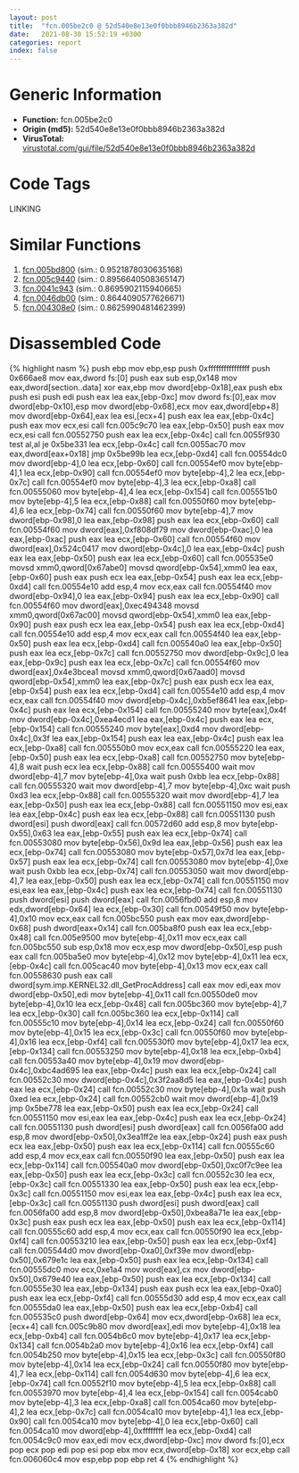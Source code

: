 ```yaml
---
layout: post
title:  "fcn.005be2c0 @ 52d540e8e13e0f0bbb8946b2363a382d"
date:   2021-08-30 15:52:19 +0300
categories: report
index: false
---
```


# Generic Information
- **Function:** fcn.005be2c0
- **Origin (md5):** 52d540e8e13e0f0bbb8946b2363a382d
- **VirusTotal:** [virustotal.com/gui/file/52d540e8e13e0f0bbb8946b2363a382d][virustotal_ref]

# Code Tags
<span class="tag" id="LINKING">LINKING</span>


# Similar Functions

1. [fcn.005bd800][similar_1_ref] (sim.: 0.9521878030635168)
2. [fcn.005c9440][similar_2_ref] (sim.: 0.8956640508365147)
3. [fcn.0041c943][similar_3_ref] (sim.: 0.8695902115940665)
4. [fcn.0046db00][similar_4_ref] (sim.: 0.8644090577626671)
5. [fcn.004308e0][similar_5_ref] (sim.: 0.8625990481462399)


# Disassembled Code

{% highlight nasm %}
push ebp
mov ebp,esp
push 0xffffffffffffffff
push 0x666ae8
mov eax,dword fs:[0]
push eax
sub esp,0x148
mov eax,dword[section..data]
xor eax,ebp
mov dword[ebp-0x18],eax
push ebx
push esi
push edi
push eax
lea eax,[ebp-0xc]
mov dword fs:[0],eax
mov dword[ebp-0x10],esp
mov dword[ebp-0x68],ecx
mov eax,dword[ebp+8]
mov dword[ebp-0x64],eax
lea esi,[ecx+4]
push eax
lea eax,[ebp-0x4c]
push eax
mov ecx,esi
call fcn.005c9c70
lea eax,[ebp-0x50]
push eax
mov ecx,esi
call fcn.00552750
push eax
lea ecx,[ebp-0x4c]
call fcn.0055f930
test al,al
je 0x5be331
lea ecx,[ebp-0x4c]
call fcn.0055ac70
mov eax,dword[eax+0x18]
jmp 0x5be99b
lea ecx,[ebp-0xd4]
call fcn.00554dc0
mov dword[ebp-4],0
lea ecx,[ebp-0x60]
call fcn.00554ef0
mov byte[ebp-4],1
lea ecx,[ebp-0x90]
call fcn.00554ef0
mov byte[ebp-4],2
lea ecx,[ebp-0x7c]
call fcn.00554ef0
mov byte[ebp-4],3
lea ecx,[ebp-0xa8]
call fcn.00555060
mov byte[ebp-4],4
lea ecx,[ebp-0x154]
call fcn.005551b0
mov byte[ebp-4],5
lea ecx,[ebp-0x88]
call fcn.00550f60
mov byte[ebp-4],6
lea ecx,[ebp-0x74]
call fcn.00550f60
mov byte[ebp-4],7
mov dword[ebp-0x98],0
lea eax,[ebp-0x98]
push eax
lea ecx,[ebp-0x60]
call fcn.00554f60
mov dword[eax],0xf808df79
mov dword[ebp-0xac],0
lea eax,[ebp-0xac]
push eax
lea ecx,[ebp-0x60]
call fcn.00554f60
mov dword[eax],0x524c0417
mov dword[ebp-0x4c],0
lea eax,[ebp-0x4c]
push eax
lea eax,[ebp-0x50]
push eax
lea ecx,[ebp-0x60]
call fcn.005535e0
movsd xmm0,qword[0x67abe0]
movsd qword[ebp-0x54],xmm0
lea eax,[ebp-0x60]
push eax
push ecx
lea eax,[ebp-0x54]
push eax
lea ecx,[ebp-0xd4]
call fcn.00554e10
add esp,4
mov ecx,eax
call fcn.00554f40
mov dword[ebp-0x94],0
lea eax,[ebp-0x94]
push eax
lea ecx,[ebp-0x90]
call fcn.00554f60
mov dword[eax],0xec494348
movsd xmm0,qword[0x67ac00]
movsd qword[ebp-0x54],xmm0
lea eax,[ebp-0x90]
push eax
push ecx
lea eax,[ebp-0x54]
push eax
lea ecx,[ebp-0xd4]
call fcn.00554e10
add esp,4
mov ecx,eax
call fcn.00554f40
lea eax,[ebp-0x50]
push eax
lea ecx,[ebp-0xd4]
call fcn.005540a0
lea eax,[ebp-0x50]
push eax
lea ecx,[ebp-0x7c]
call fcn.00552750
mov dword[ebp-0x9c],0
lea eax,[ebp-0x9c]
push eax
lea ecx,[ebp-0x7c]
call fcn.00554f60
mov dword[eax],0x4e3bcea1
movsd xmm0,qword[0x67aad0]
movsd qword[ebp-0x54],xmm0
lea eax,[ebp-0x7c]
push eax
push ecx
lea eax,[ebp-0x54]
push eax
lea ecx,[ebp-0xd4]
call fcn.00554e10
add esp,4
mov ecx,eax
call fcn.00554f40
mov dword[ebp-0x4c],0xb5ef8641
lea eax,[ebp-0x4c]
push eax
lea ecx,[ebp-0x154]
call fcn.00555240
mov byte[eax],0x4f
mov dword[ebp-0x4c],0xea4ecd1
lea eax,[ebp-0x4c]
push eax
lea ecx,[ebp-0x154]
call fcn.00555240
mov byte[eax],0xd4
mov dword[ebp-0x4c],0x3f
lea eax,[ebp-0x154]
push eax
lea eax,[ebp-0x4c]
push eax
lea ecx,[ebp-0xa8]
call fcn.005550b0
mov ecx,eax
call fcn.00555220
lea eax,[ebp-0x50]
push eax
lea ecx,[ebp-0xa8]
call fcn.00552750
mov byte[ebp-4],8
wait
push ecx
lea ecx,[ebp-0x88]
call fcn.00555400
wait
mov dword[ebp-4],7
mov byte[ebp-4],0xa
wait
push 0xbb
lea ecx,[ebp-0x88]
call fcn.00555320
wait
mov dword[ebp-4],7
mov byte[ebp-4],0xc
wait
push 0xd3
lea ecx,[ebp-0x88]
call fcn.00555320
wait
mov dword[ebp-4],7
lea eax,[ebp-0x50]
push eax
lea ecx,[ebp-0x88]
call fcn.00551150
mov esi,eax
lea eax,[ebp-0x4c]
push eax
lea ecx,[ebp-0x88]
call fcn.00551130
push dword[esi]
push dword[eax]
call fcn.00572d60
add esp,8
mov byte[ebp-0x55],0x63
lea eax,[ebp-0x55]
push eax
lea ecx,[ebp-0x74]
call fcn.00553080
mov byte[ebp-0x56],0x9d
lea eax,[ebp-0x56]
push eax
lea ecx,[ebp-0x74]
call fcn.00553080
mov byte[ebp-0x57],0x7d
lea eax,[ebp-0x57]
push eax
lea ecx,[ebp-0x74]
call fcn.00553080
mov byte[ebp-4],0xe
wait
push 0xbb
lea ecx,[ebp-0x74]
call fcn.00553050
wait
mov dword[ebp-4],7
lea eax,[ebp-0x50]
push eax
lea ecx,[ebp-0x74]
call fcn.00551150
mov esi,eax
lea eax,[ebp-0x4c]
push eax
lea ecx,[ebp-0x74]
call fcn.00551130
push dword[esi]
push dword[eax]
call fcn.0056fbd0
add esp,8
mov edx,dword[ebp-0x64]
lea ecx,[ebp-0x30]
call fcn.00549f50
mov byte[ebp-4],0x10
mov ecx,eax
call fcn.005bc550
push eax
mov eax,dword[ebp-0x68]
push dword[eax+0x14]
call fcn.005ba8f0
push eax
lea ecx,[ebp-0x48]
call fcn.005e9500
mov byte[ebp-4],0x11
mov ecx,eax
call fcn.005bc550
sub esp,0x18
mov ecx,esp
mov dword[ebp-0x50],esp
push eax
call fcn.005ba5e0
mov byte[ebp-4],0x12
mov byte[ebp-4],0x11
lea ecx,[ebp-0x4c]
call fcn.005cac40
mov byte[ebp-4],0x13
mov ecx,eax
call fcn.00558630
push eax
call dword[sym.imp.KERNEL32.dll_GetProcAddress]
call eax
mov edi,eax
mov dword[ebp-0x50],edi
mov byte[ebp-4],0x11
call fcn.00550de0
mov byte[ebp-4],0x10
lea ecx,[ebp-0x48]
call fcn.005bc360
mov byte[ebp-4],7
lea ecx,[ebp-0x30]
call fcn.005bc360
lea ecx,[ebp-0x114]
call fcn.00555c10
mov byte[ebp-4],0x14
lea ecx,[ebp-0x24]
call fcn.00550f60
mov byte[ebp-4],0x15
lea ecx,[ebp-0x3c]
call fcn.00550f60
mov byte[ebp-4],0x16
lea ecx,[ebp-0xf4]
call fcn.005530f0
mov byte[ebp-4],0x17
lea ecx,[ebp-0x134]
call fcn.00553250
mov byte[ebp-4],0x18
lea ecx,[ebp-0xb4]
call fcn.00553a40
mov byte[ebp-4],0x19
mov dword[ebp-0x4c],0xbc4ad695
lea eax,[ebp-0x4c]
push eax
lea ecx,[ebp-0x24]
call fcn.00552c30
mov dword[ebp-0x4c],0x3f2aa8d5
lea eax,[ebp-0x4c]
push eax
lea ecx,[ebp-0x24]
call fcn.00552c30
mov byte[ebp-4],0x1a
wait
push 0xed
lea ecx,[ebp-0x24]
call fcn.00552cb0
wait
mov dword[ebp-4],0x19
jmp 0x5be778
lea eax,[ebp-0x50]
push eax
lea ecx,[ebp-0x24]
call fcn.00551150
mov esi,eax
lea eax,[ebp-0x4c]
push eax
lea ecx,[ebp-0x24]
call fcn.00551130
push dword[esi]
push dword[eax]
call fcn.0056fa00
add esp,8
mov dword[ebp-0x50],0x3ea1ff2e
lea eax,[ebp-0x24]
push eax
push ecx
lea eax,[ebp-0x50]
push eax
lea ecx,[ebp-0x114]
call fcn.00555c60
add esp,4
mov ecx,eax
call fcn.00550f90
lea eax,[ebp-0x50]
push eax
lea ecx,[ebp-0x114]
call fcn.005540a0
mov dword[ebp-0x50],0xc0f7c9ee
lea eax,[ebp-0x50]
push eax
lea ecx,[ebp-0x3c]
call fcn.00552c30
lea ecx,[ebp-0x3c]
call fcn.00551330
lea eax,[ebp-0x50]
push eax
lea ecx,[ebp-0x3c]
call fcn.00551150
mov esi,eax
lea eax,[ebp-0x4c]
push eax
lea ecx,[ebp-0x3c]
call fcn.00551130
push dword[esi]
push dword[eax]
call fcn.0056fa00
add esp,8
mov dword[ebp-0x50],0xbea8a71e
lea eax,[ebp-0x3c]
push eax
push ecx
lea eax,[ebp-0x50]
push eax
lea ecx,[ebp-0x114]
call fcn.00555c60
add esp,4
mov ecx,eax
call fcn.00550f90
lea ecx,[ebp-0xf4]
call fcn.00553210
lea eax,[ebp-0x50]
push eax
lea ecx,[ebp-0xf4]
call fcn.005544d0
mov dword[ebp-0xa0],0xf39e
mov dword[ebp-0x50],0x679e1c
lea eax,[ebp-0x50]
push eax
lea ecx,[ebp-0x134]
call fcn.00555dc0
mov ecx,0xe1a4
mov word[eax],cx
mov dword[ebp-0x50],0x679e40
lea eax,[ebp-0x50]
push eax
lea ecx,[ebp-0x134]
call fcn.00555e30
lea eax,[ebp-0x134]
push eax
push ecx
lea eax,[ebp-0xa0]
push eax
lea ecx,[ebp-0xf4]
call fcn.00555d30
add esp,4
mov ecx,eax
call fcn.00555da0
lea eax,[ebp-0x50]
push eax
lea ecx,[ebp-0xb4]
call fcn.005535c0
push dword[ebp-0x64]
mov ecx,dword[ebp-0x68]
lea ecx,[ecx+4]
call fcn.005c9b80
mov dword[eax],edi
mov byte[ebp-4],0x18
lea ecx,[ebp-0xb4]
call fcn.0054b6c0
mov byte[ebp-4],0x17
lea ecx,[ebp-0x134]
call fcn.0054b2a0
mov byte[ebp-4],0x16
lea ecx,[ebp-0xf4]
call fcn.0054b250
mov byte[ebp-4],0x15
lea ecx,[ebp-0x3c]
call fcn.00550f80
mov byte[ebp-4],0x14
lea ecx,[ebp-0x24]
call fcn.00550f80
mov byte[ebp-4],7
lea ecx,[ebp-0x114]
call fcn.0054d630
mov byte[ebp-4],6
lea ecx,[ebp-0x74]
call fcn.00552f10
mov byte[ebp-4],5
lea ecx,[ebp-0x88]
call fcn.00553970
mov byte[ebp-4],4
lea ecx,[ebp-0x154]
call fcn.0054cab0
mov byte[ebp-4],3
lea ecx,[ebp-0xa8]
call fcn.0054ca60
mov byte[ebp-4],2
lea ecx,[ebp-0x7c]
call fcn.0054ca10
mov byte[ebp-4],1
lea ecx,[ebp-0x90]
call fcn.0054ca10
mov byte[ebp-4],0
lea ecx,[ebp-0x60]
call fcn.0054ca10
mov dword[ebp-4],0xffffffff
lea ecx,[ebp-0xd4]
call fcn.0054c9c0
mov eax,edi
mov ecx,dword[ebp-0xc]
mov dword fs:[0],ecx
pop ecx
pop edi
pop esi
pop ebx
mov ecx,dword[ebp-0x18]
xor ecx,ebp
call fcn.006060c4
mov esp,ebp
pop ebp
ret 4
{% endhighlight %}


[similar_1_ref]: /report/fcn.005bd800@52d540e8e13e0f0bbb8946b2363a382d
[similar_2_ref]: /report/fcn.005c9440@52d540e8e13e0f0bbb8946b2363a382d
[similar_3_ref]: /report/fcn.0041c943@b3771987fba16f4fba07d1109ec72c76
[similar_4_ref]: /report/fcn.0046db00@c60344b51fa39a329b92557d24ff7670
[similar_5_ref]: /report/fcn.004308e0@279a61b1e76da49531f1f16fd1102a2d
[virustotal_ref]: https://www.virustotal.com/gui/file/52d540e8e13e0f0bbb8946b2363a382d